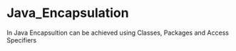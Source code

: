 # Java_Encapsulation
In Java Encapsultion can be achieved using Classes, Packages and Access Specifiers
